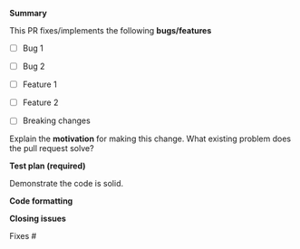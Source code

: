 <!-- A similar PR may already be submitted!
Please search among the [Pull request](../) before creating one.

Thanks for submitting a pull request! Please provide enough information so that others can review your pull request:

For more information, see the `CONTRIBUTING` guide. -->

**Summary**

<!-- Summary of the PR -->

This PR fixes/implements the following **bugs/features**

- [ ] Bug 1
- [ ] Bug 2
- [ ] Feature 1
- [ ] Feature 2
- [ ] Breaking changes



Explain the **motivation** for making this change. What existing problem does the pull request solve?

<!-- Example: When "Adding a function to do X", explain why it is necessary to have a way to do X. -->

**Test plan (required)**


Demonstrate the code is solid. 
<!-- Example: The exact commands you ran and their output, screenshots / videos if the pull request changes UI. -->

**Code formatting**

<!-- We use Prettier and so should you. -->


**Closing issues**

<!-- Put `closes #XXXX` in your comment to auto-close the issue that your PR fixes (if such). -->

Fixes #
